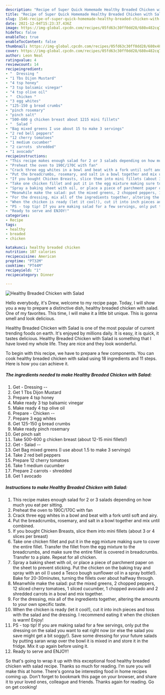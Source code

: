 ```yaml
---
description: "Recipe of Super Quick Homemade Healthy Breaded Chicken with Salad"
title: "Recipe of Super Quick Homemade Healthy Breaded Chicken with Salad"
slug: 1546-recipe-of-super-quick-homemade-healthy-breaded-chicken-with-salad
date: 2021-12-04T15:23:37.436Z
image: https://img-global.cpcdn.com/recipes/05fd63c30ff0dd28/680x482cq70/healthy-breaded-chicken-with-salad-recipe-main-photo.jpg
hideToc: false
enableToc: true
enableTocContent: false
thumbnail: https://img-global.cpcdn.com/recipes/05fd63c30ff0dd28/680x482cq70/healthy-breaded-chicken-with-salad-recipe-main-photo.jpg
cover: https://img-global.cpcdn.com/recipes/05fd63c30ff0dd28/680x482cq70/healthy-breaded-chicken-with-salad-recipe-main-photo.jpg
author: Leon Neal
ratingvalue: 4
reviewcount: 14
recipeingredient:
- "  Dressing "
- "1 Tbs Dijon Mustard"
- "4 tsp honey"
- "3 tsp balsamic vinegar"
- "4 tsp olive oil"
- "  Chicken "
- "3 egg whites"
- "125-150 g bread crumbs"
- "pinch rosemary"
- "pinch salt"
- "500-600 g chicken breast about 1215 mini fillets"
- "  Salad "
- "Bag mixed greens I use about 15 to make 3 servings"
- "2 red bell peppers"
- "12 cherry tomatoes"
- "1 medium cucumber"
- "2 carrots  shredded"
- "1 avocado"
recipeinstructions:
- "This recipe makes enough salad for 2 or 3 salads depending on how much you eat per sitting."
- "Preheat the oven to 190C/170C with fan"
- "Crack three egg whites in a bowl and beat with a fork until soft and airy."
- "Put the breadcrumbs, rosemary, and salt in a bowl together and mix until combined."
- "If you bought Chicken Breasts, slice them into mini fillets (about 3 or 4 slices per breast)"
- "Take one chicken fillet and put it in the egg mixture making sure to cover the entire fillet. Transfer the fillet from the egg mixture to the breadcrumbs, and make sure the entire fillet is covered in breadcrumbs. Transfer to a plate. Repeat for all chicken."
- "Spray a baking sheet with oil, or place a piece of parchment paper on the sheet to prevent sticking. Put the chicken on the baking tray and spray with an oil (I used a Tesco bough sunflower oil in a spray bottle!). Bake for 20-30minutes, turning the fillets over about halfway through."
- "Meanwhile make the salad: put the mixed greens, 2 chopped peppers, 12 sliced cherry tomatoes, 1 sliced cucumber, 1 chopped avocado and 2 shredded carrots in a bowl and mix together."
- "For the dressing, mix all of the ingredients together, altering the amounts to your own specific taste."
- "When the chicken is ready (let it cool!), cut it into inch pieces and toss with the salad and the dressing. I recommend eating it when the chicken is warm! Enjoy!"
- "PS - top tip! If you are making salad for a few servings, only put the dressing on the salad you want to eat right now (or else the salad you save might get a bit soggy!). Save some dressing for your future salads by putting saran wrap over the bowl it is mixed in and store it in the fridge. Mix it up again before using it."
- "Ready to serve and ENJOY!"
categories:
- Recipe
tags:
- healthy
- breaded
- chicken

katakunci: healthy breaded chicken 
nutrition: 107 calories
recipecuisine: American
preptime: "PT32M"
cooktime: "PT44M"
recipeyield: "1"
recipecategory: Dinner

---
```



![Healthy Breaded Chicken with Salad](https://img-global.cpcdn.com/recipes/05fd63c30ff0dd28/680x482cq70/healthy-breaded-chicken-with-salad-recipe-main-photo.jpg)

Hello everybody, it's Drew, welcome to my recipe page. Today, I will show you a way to prepare a distinctive dish, healthy breaded chicken with salad. One of my favorites. This time, I will make it a little bit unique. This is gonna smell and look delicious.



Healthy Breaded Chicken with Salad is one of the most popular of current trending foods on earth. It's enjoyed by millions daily. It is easy, it is quick, it tastes delicious. Healthy Breaded Chicken with Salad is something that I have loved my whole life. They are nice and they look wonderful.


To begin with this recipe, we have to prepare a few components. You can cook healthy breaded chicken with salad using 18 ingredients and 11 steps. Here is how you can achieve it.

<!--inarticleads1-->

##### The ingredients needed to make Healthy Breaded Chicken with Salad:

1. Get  - Dressing --
1. Get 1 Tbs Dijon Mustard
1. Prepare 4 tsp honey
1. Make ready 3 tsp balsamic vinegar
1. Make ready 4 tsp olive oil
1. Prepare  - Chicken --
1. Prepare 3 egg whites
1. Get 125-150 g bread crumbs
1. Make ready pinch rosemary
1. Get pinch salt
1. Take 500-600 g chicken breast (about 12-15 mini fillets!)
1. Get  - Salad --
1. Get Bag mixed greens (I use about 1.5 to make 3 servings)
1. Take 2 red bell peppers
1. Prepare 12 cherry tomatoes
1. Take 1 medium cucumber
1. Prepare 2 carrots - shredded
1. Get 1 avocado




<!--inarticleads2-->

##### Instructions to make Healthy Breaded Chicken with Salad:

1. This recipe makes enough salad for 2 or 3 salads depending on how much you eat per sitting.
1. Preheat the oven to 190C/170C with fan
1. Crack three egg whites in a bowl and beat with a fork until soft and airy.
1. Put the breadcrumbs, rosemary, and salt in a bowl together and mix until combined.
1. If you bought Chicken Breasts, slice them into mini fillets (about 3 or 4 slices per breast)
1. Take one chicken fillet and put it in the egg mixture making sure to cover the entire fillet. Transfer the fillet from the egg mixture to the breadcrumbs, and make sure the entire fillet is covered in breadcrumbs. Transfer to a plate. Repeat for all chicken.
1. Spray a baking sheet with oil, or place a piece of parchment paper on the sheet to prevent sticking. Put the chicken on the baking tray and spray with an oil (I used a Tesco bough sunflower oil in a spray bottle!). Bake for 20-30minutes, turning the fillets over about halfway through.
1. Meanwhile make the salad: put the mixed greens, 2 chopped peppers, 12 sliced cherry tomatoes, 1 sliced cucumber, 1 chopped avocado and 2 shredded carrots in a bowl and mix together.
1. For the dressing, mix all of the ingredients together, altering the amounts to your own specific taste.
1. When the chicken is ready (let it cool!), cut it into inch pieces and toss with the salad and the dressing. I recommend eating it when the chicken is warm! Enjoy!
1. PS - top tip! If you are making salad for a few servings, only put the dressing on the salad you want to eat right now (or else the salad you save might get a bit soggy!). Save some dressing for your future salads by putting saran wrap over the bowl it is mixed in and store it in the fridge. Mix it up again before using it.
1. Ready to serve and ENJOY!



So that's going to wrap it up with this exceptional food healthy breaded chicken with salad recipe. Thanks so much for reading. I'm sure you will make this at home. There's gonna be interesting food in home recipes coming up. Don't forget to bookmark this page on your browser, and share it to your loved ones, colleague and friends. Thanks again for reading. Go on get cooking!

